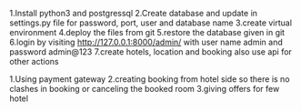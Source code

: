 <!-- To install the app follow below steps -->

1.Install python3 and postgressql
2.Create database and update in settings.py file for password, port, user and database name
3.create virtual environment
4.deploy the files from git
5.restore the database given in git
6.login by visiting http://127.0.0.1:8000/admin/ with user name admin and password admin@123
7.create hotels, location and booking also use api for other actions

<!-- Application can be improved by below points -->

1.Using payment gateway
2.creating booking from hotel side so there is no clashes in booking or canceling the booked room
3.giving offers for few hotel
